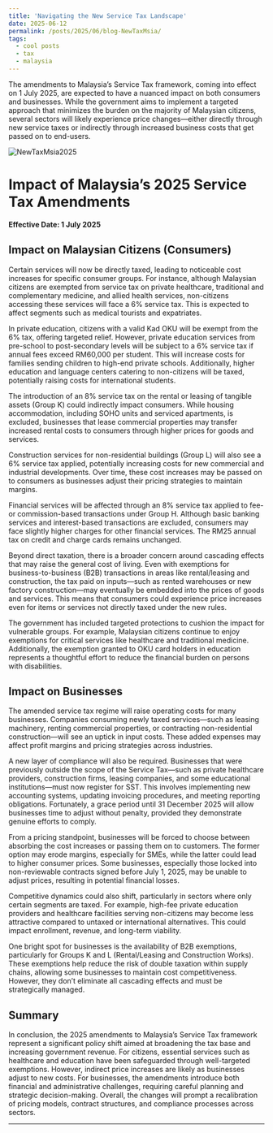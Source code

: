 ```yaml
---
title: 'Navigating the New Service Tax Landscape'
date: 2025-06-12
permalink: /posts/2025/06/blog-NewTaxMsia/
tags:
  - cool posts
  - tax
  - malaysia
---
```

The amendments to Malaysia’s Service Tax framework, coming into effect on 1 July 2025, are expected to have a nuanced impact on both consumers and businesses. While the government aims to implement a targeted approach that minimizes the burden on the majority of Malaysian citizens, several sectors will likely experience price changes—either directly through new service taxes or indirectly through increased business costs that get passed on to end-users.

![NewTaxMsia2025](https://fast.image.delivery/zvbykut.png)

# Impact of Malaysia’s 2025 Service Tax Amendments  
**Effective Date: 1 July 2025**

## Impact on Malaysian Citizens (Consumers)

Certain services will now be directly taxed, leading to noticeable cost increases for specific consumer groups. For instance, although Malaysian citizens are exempted from service tax on private healthcare, traditional and complementary medicine, and allied health services, non-citizens accessing these services will face a 6% service tax. This is expected to affect segments such as medical tourists and expatriates.

In private education, citizens with a valid Kad OKU will be exempt from the 6% tax, offering targeted relief. However, private education services from pre-school to post-secondary levels will be subject to a 6% service tax if annual fees exceed RM60,000 per student. This will increase costs for families sending children to high-end private schools. Additionally, higher education and language centers catering to non-citizens will be taxed, potentially raising costs for international students.

The introduction of an 8% service tax on the rental or leasing of tangible assets (Group K) could indirectly impact consumers. While housing accommodation, including SOHO units and serviced apartments, is excluded, businesses that lease commercial properties may transfer increased rental costs to consumers through higher prices for goods and services.

Construction services for non-residential buildings (Group L) will also see a 6% service tax applied, potentially increasing costs for new commercial and industrial developments. Over time, these cost increases may be passed on to consumers as businesses adjust their pricing strategies to maintain margins.

Financial services will be affected through an 8% service tax applied to fee- or commission-based transactions under Group H. Although basic banking services and interest-based transactions are excluded, consumers may face slightly higher charges for other financial services. The RM25 annual tax on credit and charge cards remains unchanged.

Beyond direct taxation, there is a broader concern around cascading effects that may raise the general cost of living. Even with exemptions for business-to-business (B2B) transactions in areas like rental/leasing and construction, the tax paid on inputs—such as rented warehouses or new factory construction—may eventually be embedded into the prices of goods and services. This means that consumers could experience price increases even for items or services not directly taxed under the new rules.

The government has included targeted protections to cushion the impact for vulnerable groups. For example, Malaysian citizens continue to enjoy exemptions for critical services like healthcare and traditional medicine. Additionally, the exemption granted to OKU card holders in education represents a thoughtful effort to reduce the financial burden on persons with disabilities.

## Impact on Businesses

The amended service tax regime will raise operating costs for many businesses. Companies consuming newly taxed services—such as leasing machinery, renting commercial properties, or contracting non-residential construction—will see an uptick in input costs. These added expenses may affect profit margins and pricing strategies across industries.

A new layer of compliance will also be required. Businesses that were previously outside the scope of the Service Tax—such as private healthcare providers, construction firms, leasing companies, and some educational institutions—must now register for SST. This involves implementing new accounting systems, updating invoicing procedures, and meeting reporting obligations. Fortunately, a grace period until 31 December 2025 will allow businesses time to adjust without penalty, provided they demonstrate genuine efforts to comply.

From a pricing standpoint, businesses will be forced to choose between absorbing the cost increases or passing them on to customers. The former option may erode margins, especially for SMEs, while the latter could lead to higher consumer prices. Some businesses, especially those locked into non-reviewable contracts signed before July 1, 2025, may be unable to adjust prices, resulting in potential financial losses.

Competitive dynamics could also shift, particularly in sectors where only certain segments are taxed. For example, high-fee private education providers and healthcare facilities serving non-citizens may become less attractive compared to untaxed or international alternatives. This could impact enrollment, revenue, and long-term viability.

One bright spot for businesses is the availability of B2B exemptions, particularly for Groups K and L (Rental/Leasing and Construction Works). These exemptions help reduce the risk of double taxation within supply chains, allowing some businesses to maintain cost competitiveness. However, they don’t eliminate all cascading effects and must be strategically managed.

## Summary

In conclusion, the 2025 amendments to Malaysia’s Service Tax framework represent a significant policy shift aimed at broadening the tax base and increasing government revenue. For citizens, essential services such as healthcare and education have been safeguarded through well-targeted exemptions. However, indirect price increases are likely as businesses adjust to new costs. For businesses, the amendments introduce both financial and administrative challenges, requiring careful planning and strategic decision-making. Overall, the changes will prompt a recalibration of pricing models, contract structures, and compliance processes across sectors.

------
